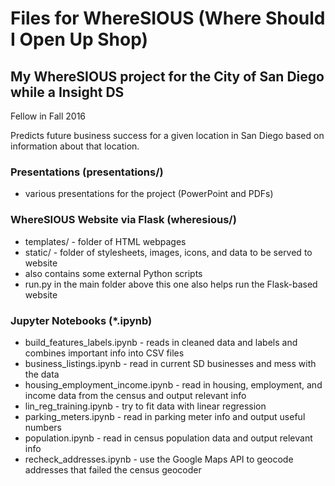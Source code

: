# Files for WhereSIOUS (Where Should I Open Up Shop)

## My WhereSIOUS project for the City of San Diego while a Insight DS
   Fellow in Fall 2016

Predicts future business success for a given location in San Diego
based on information about that location.

### Presentations (presentations/)

* various presentations for the project (PowerPoint and PDFs)


### WhereSIOUS Website via Flask (wheresious/)

* templates/ - folder of HTML webpages
* static/ - folder of stylesheets, images, icons, and data to be
  served to website
* also contains some external Python scripts
* run.py in the main folder above this one also helps run the Flask-based website


### Jupyter Notebooks (*.ipynb)

* build_features_labels.ipynb - reads in cleaned data and labels and
combines important info into CSV files
* business_listings.ipynb - read in current SD businesses and mess
with the data
* housing_employment_income.ipynb - read in housing, employment, and
income data from the census and output relevant info
* lin_reg_training.ipynb - try to fit data with linear regression
* parking_meters.ipynb - read in parking meter info and output useful numbers
* population.ipynb - read in census population data and output
relevant info
* recheck_addresses.ipynb - use the Google Maps API to geocode addresses
  that failed the census geocoder
